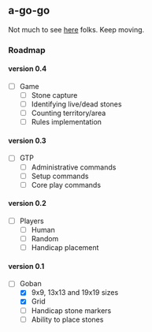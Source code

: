 ## a-go-go

Not much to see [here](http://johanlindberg.github.io/a-go-go/tests.html) folks. Keep moving.

### Roadmap

#### version 0.4

- [ ] Game
  - [ ] Stone capture
  - [ ] Identifying live/dead stones
  - [ ] Counting territory/area
  - [ ] Rules implementation

#### version 0.3

- [ ] GTP
  - [ ] Administrative commands
  - [ ] Setup commands
  - [ ] Core play commands

#### version 0.2

- [ ] Players
  - [ ] Human
  - [ ] Random
  - [ ] Handicap placement

#### version 0.1

- [ ] Goban
  - [x] 9x9, 13x13 and 19x19 sizes
  - [x] Grid
  - [ ] Handicap stone markers
  - [ ] Ability to place stones

